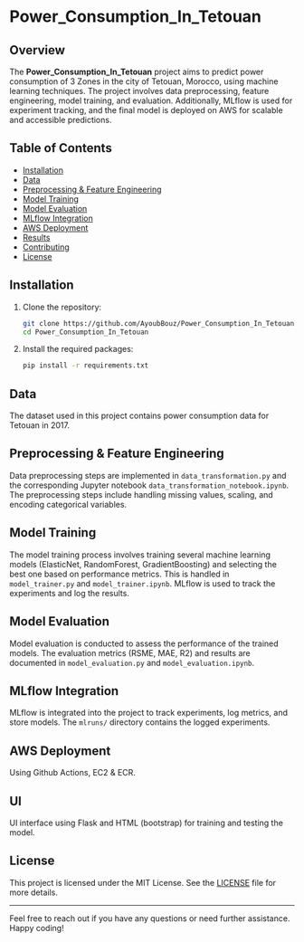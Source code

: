 # Power_Consumption_In_Tetouan

## Overview

The **Power_Consumption_In_Tetouan** project aims to predict power consumption of 3 Zones in the city of Tetouan, Morocco, using machine learning techniques. The project involves data preprocessing, feature engineering, model training, and evaluation. Additionally, MLflow is used for experiment tracking, and the final model is deployed on AWS for scalable and accessible predictions.

## Table of Contents
- [Installation](#installation)
- [Data](#data)
- [Preprocessing & Feature Engineering](#preprocessing-feature-engineering)
- [Model Training](#model-training)
- [Model Evaluation](#model-evaluation)
- [MLflow Integration](#mlflow-integration)
- [AWS Deployment](#aws-deployment)
- [Results](#results)
- [Contributing](#contributing)
- [License](#license)


## Installation

1. Clone the repository:
    ```bash
    git clone https://github.com/AyoubBouz/Power_Consumption_In_Tetouan.git
    cd Power_Consumption_In_Tetouan
    ```

2. Install the required packages:
    ```bash
    pip install -r requirements.txt
    ```

## Data

The dataset used in this project contains power consumption data for Tetouan in 2017.

## Preprocessing & Feature Engineering

Data preprocessing steps are implemented in `data_transformation.py` and the corresponding Jupyter notebook `data_transformation_notebook.ipynb`. The preprocessing steps include handling missing values, scaling, and encoding categorical variables.

## Model Training

The model training process involves training several machine learning models (ElasticNet, RandomForest, GradientBoosting) and selecting the best one based on performance metrics. This is handled in `model_trainer.py` and `model_trainer.ipynb`. MLflow is used to track the experiments and log the results.

## Model Evaluation

Model evaluation is conducted to assess the performance of the trained models. The evaluation metrics (RSME, MAE, R2) and results are documented in `model_evaluation.py` and `model_evaluation.ipynb`.

## MLflow Integration

MLflow is integrated into the project to track experiments, log metrics, and store models. The `mlruns/` directory contains the logged experiments.

## AWS Deployment

Using Github Actions, EC2 & ECR.

## UI

UI interface using Flask and HTML (bootstrap) for training and testing the model.

## License

This project is licensed under the MIT License. See the [LICENSE](LICENSE) file for more details.

---

Feel free to reach out if you have any questions or need further assistance. Happy coding!
